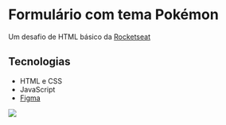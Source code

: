 # Formulário com tema Pokémon
Um desafio de HTML básico da [Rocketseat](https://efficient-sloth-d85.notion.site/Desafios-HTML-ed0f6368d34d44ffab92686b9dc93229)

## Tecnologias
- HTML e CSS
- JavaScript
- [Figma](https://www.figma.com/proto/PvVg1Qd7cJYYITY8K9FKay/Desafios-Rocketseat?type=design&node-id=105-2&t=jWOxXICMpbOE9Cl2-1&scaling=min-zoom&page-id=1%3A4&mode=design)

<img src="https://i.imgur.com/FkTCItC.png" />